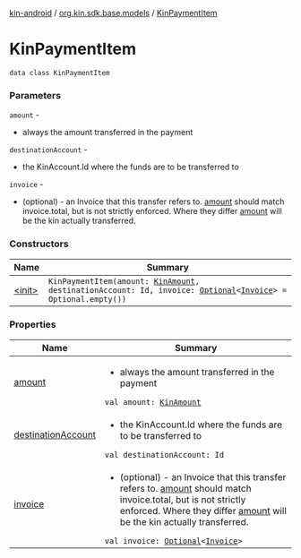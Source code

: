 [kin-android](../../index.md) / [org.kin.sdk.base.models](../index.md) / [KinPaymentItem](./index.md)

# KinPaymentItem

`data class KinPaymentItem`

### Parameters

`amount` -
* always the amount transferred in the payment

`destinationAccount` -
* the KinAccount.Id where the funds are to be transferred to

`invoice` -
* (optional) - an Invoice that this transfer refers to. [amount](amount.md) should match invoice.total, but is not strictly enforced. Where they differ [amount](amount.md) will be the kin actually transferred.

### Constructors

| Name | Summary |
|---|---|
| [&lt;init&gt;](-init-.md) | `KinPaymentItem(amount: `[`KinAmount`](../-kin-amount/index.md)`, destinationAccount: Id, invoice: `[`Optional`](../../org.kin.sdk.base.tools/-optional/index.md)`<`[`Invoice`](../-invoice/index.md)`> = Optional.empty())` |

### Properties

| Name | Summary |
|---|---|
| [amount](amount.md) | <ul><li>always the amount transferred in the payment</li></ul>`val amount: `[`KinAmount`](../-kin-amount/index.md) |
| [destinationAccount](destination-account.md) | <ul><li>the KinAccount.Id where the funds are to be transferred to</li></ul>`val destinationAccount: Id` |
| [invoice](invoice.md) | <ul><li>(optional) - an Invoice that this transfer refers to. [amount](amount.md) should match invoice.total, but is not strictly enforced. Where they differ [amount](amount.md) will be the kin actually transferred.</li></ul>`val invoice: `[`Optional`](../../org.kin.sdk.base.tools/-optional/index.md)`<`[`Invoice`](../-invoice/index.md)`>` |
